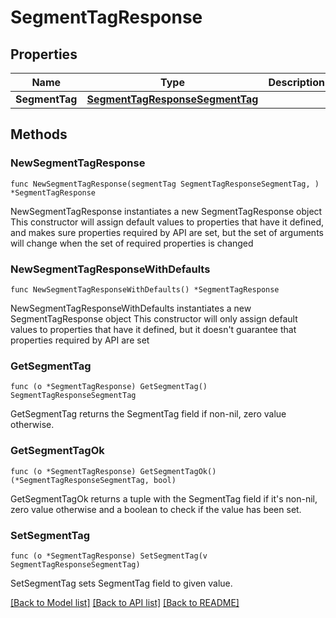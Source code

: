 # SegmentTagResponse

## Properties

Name | Type | Description | Notes
------------ | ------------- | ------------- | -------------
**SegmentTag** | [**SegmentTagResponseSegmentTag**](segmentTagResponse_segment_tag.md) |  | 

## Methods

### NewSegmentTagResponse

`func NewSegmentTagResponse(segmentTag SegmentTagResponseSegmentTag, ) *SegmentTagResponse`

NewSegmentTagResponse instantiates a new SegmentTagResponse object
This constructor will assign default values to properties that have it defined,
and makes sure properties required by API are set, but the set of arguments
will change when the set of required properties is changed

### NewSegmentTagResponseWithDefaults

`func NewSegmentTagResponseWithDefaults() *SegmentTagResponse`

NewSegmentTagResponseWithDefaults instantiates a new SegmentTagResponse object
This constructor will only assign default values to properties that have it defined,
but it doesn't guarantee that properties required by API are set

### GetSegmentTag

`func (o *SegmentTagResponse) GetSegmentTag() SegmentTagResponseSegmentTag`

GetSegmentTag returns the SegmentTag field if non-nil, zero value otherwise.

### GetSegmentTagOk

`func (o *SegmentTagResponse) GetSegmentTagOk() (*SegmentTagResponseSegmentTag, bool)`

GetSegmentTagOk returns a tuple with the SegmentTag field if it's non-nil, zero value otherwise
and a boolean to check if the value has been set.

### SetSegmentTag

`func (o *SegmentTagResponse) SetSegmentTag(v SegmentTagResponseSegmentTag)`

SetSegmentTag sets SegmentTag field to given value.



[[Back to Model list]](../README.md#documentation-for-models) [[Back to API list]](../README.md#documentation-for-api-endpoints) [[Back to README]](../README.md)



